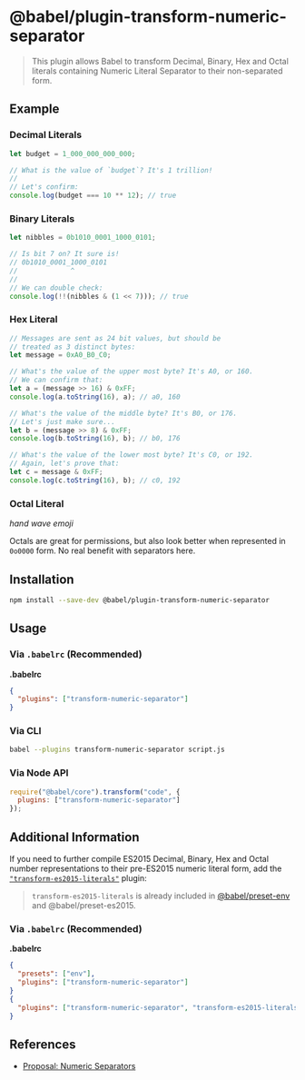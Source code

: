 # @babel/plugin-transform-numeric-separator

> This plugin allows Babel to transform Decimal, Binary, Hex and Octal literals containing Numeric Literal Separator to their non-separated form.

## Example

### Decimal Literals

```js
let budget = 1_000_000_000_000;

// What is the value of `budget`? It's 1 trillion!
//
// Let's confirm:
console.log(budget === 10 ** 12); // true
```

### Binary Literals

```js
let nibbles = 0b1010_0001_1000_0101;

// Is bit 7 on? It sure is!
// 0b1010_0001_1000_0101
//             ^
//
// We can double check:
console.log(!!(nibbles & (1 << 7))); // true
```

### Hex Literal

```js
// Messages are sent as 24 bit values, but should be
// treated as 3 distinct bytes:
let message = 0xA0_B0_C0;

// What's the value of the upper most byte? It's A0, or 160.
// We can confirm that:
let a = (message >> 16) & 0xFF;
console.log(a.toString(16), a); // a0, 160

// What's the value of the middle byte? It's B0, or 176.
// Let's just make sure...
let b = (message >> 8) & 0xFF;
console.log(b.toString(16), b); // b0, 176

// What's the value of the lower most byte? It's C0, or 192.
// Again, let's prove that:
let c = message & 0xFF;
console.log(c.toString(16), b); // c0, 192
```

### Octal Literal

*hand wave emoji*

Octals are great for permissions, but also look better when represented in `0o0000` form. No real benefit with separators here.

## Installation

```sh
npm install --save-dev @babel/plugin-transform-numeric-separator
```

## Usage

### Via `.babelrc` (Recommended)

**.babelrc**

```json
{
  "plugins": ["transform-numeric-separator"]
}
```

### Via CLI

```sh
babel --plugins transform-numeric-separator script.js
```

### Via Node API

```javascript
require("@babel/core").transform("code", {
  plugins: ["transform-numeric-separator"]
});
```

## Additional Information

If you need to further compile ES2015 Decimal, Binary, Hex and Octal number representations to their pre-ES2015 numeric literal form, add the [`"transform-es2015-literals"`](http://babeljs.io/docs/plugins/transform-es2015-literals/) plugin:

> `transform-es2015-literals` is already included in [@babel/preset-env](https://github.com/babel/babel/tree/master/experimental/babel-preset-env) and @babel/preset-es2015.

### Via `.babelrc` (Recommended)

**.babelrc**

```json
{
  "presets": ["env"],
  "plugins": ["transform-numeric-separator"]
}
{
  "plugins": ["transform-numeric-separator", "transform-es2015-literals"]
}
```

## References

* [Proposal: Numeric Separators](https://github.com/samuelgoto/proposal-numeric-separator)
